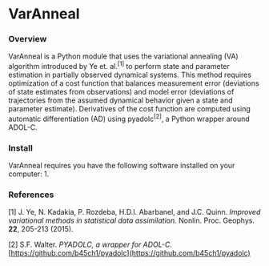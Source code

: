 # VarAnneal

### Overview
VarAnneal is a Python module that uses the variational annealing (VA) algorithm introduced by Ye et. al.<sup>[1]</sup> to 
perform state and parameter estimation in partially observed dynamical systems.  This method requires optimization 
of a cost function that balances measurement error (deviations of state estimates from observations) and model error 
(deviations of trajectories from the assumed dynamical behavior given a state and parameter estimate).  Derivatives 
of the cost function are computed using automatic differentiation (AD) using pyadolc<sup>[2]</sup>, a Python wrapper around 
ADOL-C.

### Install
VarAnneal requires you have the following software installed on your computer:
1. 

### References
[1] J. Ye, N. Kadakia, P. Rozdeba, H.D.I. Abarbanel, and J.C. Quinn.  *Improved  variational methods in 
statistical data assimilation.*  Nonlin. Proc. Geophys. **22**, 205-213 (2015).

[2] S.F. Walter.  *PYADOLC, a wrapper for ADOL-C.*  [https://github.com/b45ch1/pyadolc](https://github.com/b45ch1/pyadolc)
